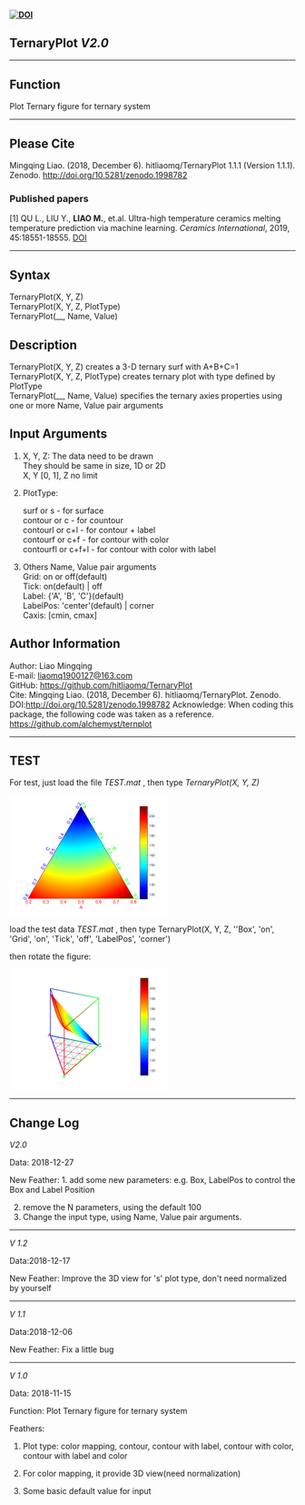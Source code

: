#### [![DOI](https://zenodo.org/badge/160682550.svg)](https://zenodo.org/badge/latestdoi/160682550)

## TernaryPlot *V2.0*

***

## Function

 Plot Ternary figure for ternary system

---

## Please Cite

Mingqing Liao. (2018, December 6). hitliaomq/TernaryPlot 1.1.1 (Version 1.1.1). Zenodo. http://doi.org/10.5281/zenodo.1998782

### Published papers

[1] QU L., LIU Y., **LIAO M.**, et.al. Ultra-high temperature ceramics melting temperature prediction via machine learning. *Ceramics International*, 2019, 45:18551-18555. [DOI](https://doi.org/10.1016/j.ceramint.2019.06.076)

***

## Syntax

TernaryPlot(X, Y, Z)  
TernaryPlot(X, Y, Z, PlotType)  
TernaryPlot(__, Name, Value)    

## Description

TernaryPlot(X, Y, Z) creates a 3-D ternary surf with A+B+C=1   
TernaryPlot(X, Y, Z, PlotType) creates ternary plot with type defined by PlotType  
TernaryPlot(__, Name, Value) specifies the ternary axies properties using one or more Name, Value pair arguments  

## Input Arguments
1. X, Y, Z: The data need to be drawn  
   ​                They should be same in size, 1D or 2D  
   ​                X, Y [0, 1], Z no limit  

2. PlotType: 

   surf or s - for surface  
   contour or c - for countour  
   contourl or c+l - for contour + label  
   contourf or c+f - for contour with color  
   contourfl or c+f+l - for contour with color with label  

3. Others Name, Value pair arguments  
      Grid: on or off(default)  
      Tick: on(default) | off  
      Label: {'A', 'B', 'C'}(default)  
      LabelPos: 'center'(default) | corner  
      Caxis: [cmin, cmax]  

## Author Information
Author: Liao Mingqing  
E-mail: liaomq1900127@163.com  
GitHub: https://github.com/hitliaomq/TernaryPlot  
Cite: Mingqing Liao. (2018, December 6). hitliaomq/TernaryPlot. Zenodo. DOI:http://doi.org/10.5281/zenodo.1998782       Acknowledge: When coding this package, the following code was taken as a reference. https://github.com/alchemyst/ternplot   

***

## TEST

For test, just load the file *TEST.mat* , then type *TernaryPlot(X, Y, Z)*

<img src="https://github.com/hitliaomq/TernaryPlot/blob/master/TEST/TEST.png" width="280" height="210"></img>

load the test data *TEST.mat* , then type TernaryPlot(X, Y, Z, ''Box', 'on', 'Grid', 'on', 'Tick', 'off', 'LabelPos', 'corner')

then rotate the figure:

<img src="https://github.com/hitliaomq/TernaryPlot/blob/master/TEST/TernaryPlot3D.png" width="280" height="210"></img>

---

## Change Log

*V2.0*

Data: 2018-12-27

New Feather: 1. add some new parameters: e.g. Box, LabelPos to control the Box and Label Position

2. remove the N parameters, using the default 100
3. Change the input type, using Name, Value pair arguments.

---

*V 1.2*

Data:2018-12-17

New Feather: Improve the 3D view for 's'  plot type, don't need normalized by yourself

---------------------------------------------------------------------------------------------------------------------

*V 1.1*

Data:2018-12-06

New Feather: Fix a little bug

----------------------------------------------------------------------------------

*V 1.0*

Data: 2018-11-15

Function: Plot Ternary figure for ternary system

Feathers:

1. Plot type: color mapping, contour, contour with label, contour with color, contour with label and color

2. For color mapping, it provide 3D view(need normalization)

3. Some basic default value for input





